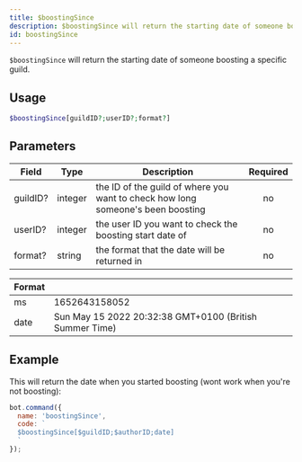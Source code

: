 ```yaml
---
title: $boostingSince 
description: $boostingSince will return the starting date of someone boosting a specific guild.
id: boostingSince
---
```


`$boostingSince` will return the starting date of someone boosting a specific guild.

## Usage

```php
$boostingSince[guildID?;userID?;format?]
```

## Parameters 


| Field    | Type    | Description                                                                     | Required |
| -------- | ------- | ------------------------------------------------------------------------------- | :------: |
| guildID? | integer | the ID of the guild of where you want to check how long someone's been boosting |    no    |
| userID?  | integer | the user ID you want to check the boosting start date of                        |    no    |
| format?  | string  | the format that the date will be returned in                                    |    no    |


| Format |                                                         |
| ------ | ------------------------------------------------------- |
| ms     | 1652643158052                                           |
| date   | Sun May 15 2022 20:32:38 GMT+0100 (British Summer Time) |


## Example

This will return the date when you started boosting (wont work when you're not boosting):

```javascript
bot.command({
  name: 'boostingSince',
  code: `
  $boostingSince[$guildID;$authorID;date]
  `
});
```